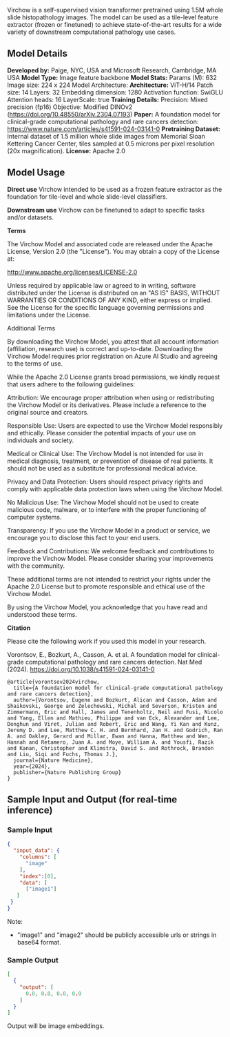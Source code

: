 Virchow is a self-supervised vision transformer pretrained using 1.5M whole slide histopathology images. The model can be used as a tile-level feature extractor (frozen or finetuned) to achieve state-of-the-art results for a wide variety of downstream computational pathology use cases.

## Model Details

**Developed by:** Paige, NYC, USA and Microsoft Research, Cambridge, MA USA
**Model Type:** Image feature backbone
**Model Stats:**
    Params (M): 632
    Image size: 224 x 224
    Model Architecture:
**Architecture:** ViT-H/14
    Patch size: 14
    Layers: 32
    Embedding dimension: 1280
    Activation function: SwiGLU
    Attention heads: 16
    LayerScale: true
**Training Details:**
    Precision: Mixed precision (fp16)
    Objective: Modified DINOv2 (https://doi.org/10.48550/arXiv.2304.07193)
**Paper:**
    A foundation model for clinical-grade computational pathology and rare cancers detection: https://www.nature.com/articles/s41591-024-03141-0
**Pretraining Dataset:**  Internal dataset of 1.5 million whole slide images from Memorial Sloan Kettering Cancer Center, tiles sampled at 0.5 microns per pixel resolution (20x magnification).
**License:** Apache 2.0

## Model Usage

**Direct use**
Virchow intended to be used as a frozen feature extractor as the foundation for tile-level and whole slide-level classifiers.

**Downstream use**
Virchow can be finetuned to adapt to specific tasks and/or datasets.

**Terms**

The Virchow Model and associated code are released under the Apache License, Version 2.0 (the "License"). You may obtain a copy of the License at:

http://www.apache.org/licenses/LICENSE-2.0

Unless required by applicable law or agreed to in writing, software distributed under the License is distributed on an "AS IS" BASIS, WITHOUT WARRANTIES OR CONDITIONS OF ANY KIND, either express or implied. See the License for the specific language governing permissions and limitations under the License.

Additional Terms

By downloading the Virchow Model, you attest that all account information (affiliation, research use) is correct and up-to-date. Downloading the Virchow Model requires prior registration on Azure AI Studio and agreeing to the terms of use.

While the Apache 2.0 License grants broad permissions, we kindly request that users adhere to the following guidelines:

Attribution: We encourage proper attribution when using or redistributing the Virchow Model or its derivatives. Please include a reference to the original source and creators.

Responsible Use: Users are expected to use the Virchow Model responsibly and ethically. Please consider the potential impacts of your use on individuals and society.

Medical or Clinical Use: The Virchow Model is not intended for use in medical diagnosis, treatment, or prevention of disease of real patients. It should not be used as a substitute for professional medical advice.

Privacy and Data Protection: Users should respect privacy rights and comply with applicable data protection laws when using the Virchow Model.

No Malicious Use: The Virchow Model should not be used to create malicious code, malware, or to interfere with the proper functioning of computer systems.

Transparency: If you use the Virchow Model in a product or service, we encourage you to disclose this fact to your end users.

Feedback and Contributions: We welcome feedback and contributions to improve the Virchow Model. Please consider sharing your improvements with the community.

These additional terms are not intended to restrict your rights under the Apache 2.0 License but to promote responsible and ethical use of the Virchow Model.

By using the Virchow Model, you acknowledge that you have read and understood these terms.

**Citation**

Please cite the following work if you used this model in your research.

Vorontsov, E., Bozkurt, A., Casson, A. et al. A foundation model for clinical-grade computational pathology and rare cancers detection. Nat Med (2024). https://doi.org/10.1038/s41591-024-03141-0

```
@article{vorontsov2024virchow,
  title={A foundation model for clinical-grade computational pathology and rare cancers detection},
  author={Vorontsov, Eugene and Bozkurt, Alican and Casson, Adam and Shaikovski, George and Zelechowski, Michal and Severson, Kristen and Zimmermann, Eric and Hall, James and Tenenholtz, Neil and Fusi, Nicolo and Yang, Ellen and Mathieu, Philippe and van Eck, Alexander and Lee, Donghun and Viret, Julian and Robert, Eric and Wang, Yi Kan and Kunz, Jeremy D. and Lee, Matthew C. H. and Bernhard, Jan H. and Godrich, Ran A. and Oakley, Gerard and Millar, Ewan and Hanna, Matthew and Wen, Hannah and Retamero, Juan A. and Moye, William A. and Yousfi, Razik and Kanan, Christopher and Klimstra, David S. and Rothrock, Brandon and Liu, Siqi and Fuchs, Thomas J.},
  journal={Nature Medicine},
  year={2024},
  publisher={Nature Publishing Group}
}

```

## Sample Input and Output (for real-time inference)
### Sample Input

```json
{
  "input_data": {
    "columns": [
      "image"
    ],
    "index":[0],
    "data": [
      ["image1"]
   ]
 }
}
```
Note:
- "image1" and "image2" should be publicly accessible urls or strings in base64 format.

### Sample Output
```json
[
  {
    "output": [
      0.0, 0.0, 0.0, 0.0
    ]
  }
]
```
Output will be image embeddings.